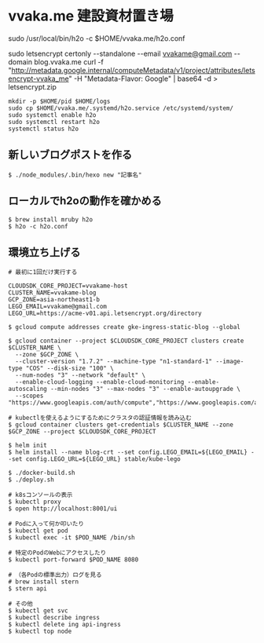 # vvaka.me 建設資材置き場

sudo /usr/local/bin/h2o -c $HOME/vvaka.me/h2o.conf

sudo letsencrypt certonly --standalone --email vvakame@gmail.com --domain blog.vvaka.me
curl -f "http://metadata.google.internal/computeMetadata/v1/project/attributes/letsencrypt-vvaka_me" -H "Metadata-Flavor: Google" | base64 -d > letsencrypt.zip

```
mkdir -p $HOME/pid $HOME/logs
sudo cp $HOME/vvaka.me/.systemd/h2o.service /etc/systemd/system/
sudo systemctl enable h2o
sudo systemctl restart h2o
systemctl status h2o
```

## 新しいブログポストを作る

```
$ ./node_modules/.bin/hexo new "記事名"
```

## ローカルでh2oの動作を確かめる

```
$ brew install mruby h2o
$ h2o -c h2o.conf
```

## 環境立ち上げる

```
# 最初に1回だけ実行する

CLOUDSDK_CORE_PROJECT=vvakame-host
CLUSTER_NAME=vvakame-blog
GCP_ZONE=asia-northeast1-b
LEGO_EMAIL=vvakame@gmail.com
LEGO_URL=https://acme-v01.api.letsencrypt.org/directory

$ gcloud compute addresses create gke-ingress-static-blog --global

$ gcloud container --project $CLOUDSDK_CORE_PROJECT clusters create $CLUSTER_NAME \
  --zone $GCP_ZONE \
  --cluster-version "1.7.2" --machine-type "n1-standard-1" --image-type "COS" --disk-size "100" \
  --num-nodes "3" --network "default" \
  --enable-cloud-logging --enable-cloud-monitoring --enable-autoscaling --min-nodes "3" --max-nodes "3" --enable-autoupgrade \
  --scopes "https://www.googleapis.com/auth/compute","https://www.googleapis.com/auth/devstorage.read_only","https://www.googleapis.com/auth/bigquery","https://www.googleapis.com/auth/logging.write","https://www.googleapis.com/auth/monitoring.write","https://www.googleapis.com/auth/pubsub","https://www.googleapis.com/auth/servicecontrol","https://www.googleapis.com/auth/service.management.readonly","https://www.googleapis.com/auth/trace.append"

# kubectlを使えるようにするためにクラスタの認証情報を読み込む
$ gcloud container clusters get-credentials $CLUSTER_NAME --zone $GCP_ZONE --project $CLOUDSDK_CORE_PROJECT

$ helm init
$ helm install --name blog-crt --set config.LEGO_EMAIL=${LEGO_EMAIL} --set config.LEGO_URL=${LEGO_URL} stable/kube-lego
```

```
$ ./docker-build.sh
$ ./deploy.sh
```

```
# k8sコンソールの表示
$ kubectl proxy
$ open http://localhost:8001/ui

# Podに入って何か叩いたり
$ kubectl get pod
$ kubectl exec -it $POD_NAME /bin/sh

# 特定のPodのWebにアクセスしたり
$ kubectl port-forward $POD_NAME 8080

# （各Podの標準出力）ログを見る
# brew install stern
$ stern api

# その他
$ kubectl get svc
$ kubectl describe ingress
$ kubectl delete ing api-ingress
$ kubectl top node
```

